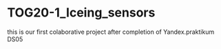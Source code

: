 # TOG20-1_Iceing_sensors
this is our first colaborative project after completion of Yandex.praktikum DS05
